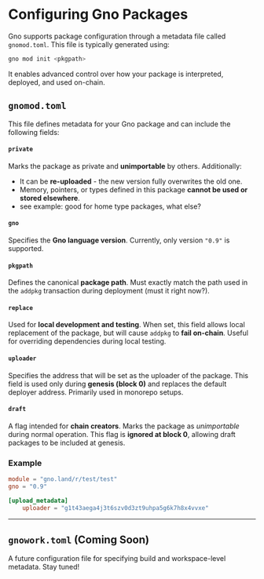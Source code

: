 # Configuring Gno Packages

Gno supports package configuration through a metadata file called `gnomod.toml`.
This file is typically generated using:

```bash
gno mod init <pkgpath>
```

It enables advanced control over how your package is interpreted, deployed, and 
used on-chain.

## `gnomod.toml`

This file defines metadata for your Gno package and can include the following fields:

#### `private`

Marks the package as private and **unimportable** by others. Additionally:
- It can be **re-uploaded** - the new version fully overwrites the old one.
- Memory, pointers, or types defined in this package **cannot be used or stored elsewhere**.
- see example: good for home type packages, what else?

#### `gno`  

Specifies the **Gno language version**. Currently, only version `"0.9"` is supported.

#### `pkgpath`  

Defines the canonical **package path**. Must exactly match the path used in the `addpkg` transaction during deployment (must it right now?).

#### `replace`

Used for **local development and testing**. When set, this field allows local 
replacement of the package, but will cause `addpkg` to **fail on-chain**. Useful
for overriding dependencies during local testing.

#### `uploader`  

Specifies the address that will be set as the uploader of the package. This 
field is used only during **genesis (block 0)** and replaces the default 
deployer address. Primarily used in monorepo setups.

#### `draft`  

A flag intended for **chain creators**. Marks the package as *unimportable*
during normal operation. This flag is **ignored at block 0**, allowing draft
packages to be included at genesis.

### Example

```toml
module = "gno.land/r/test/test"
gno = "0.9"

[upload_metadata]
    uploader = "g1t43aega4j3t6szv0d3zt9uhpa5g6k7h8x4vvxe"
```

---

## `gnowork.toml` (Coming Soon)

A future configuration file for specifying build and workspace-level metadata. Stay tuned!
